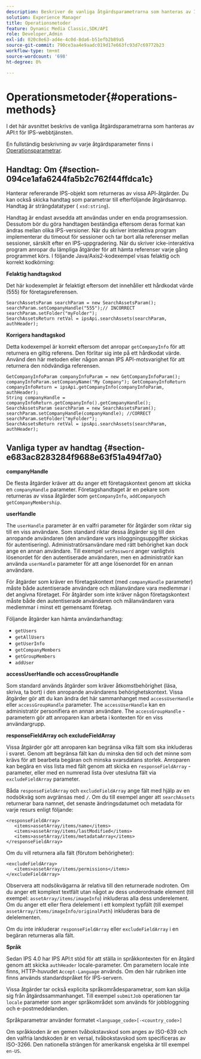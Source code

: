 ```yaml
---
description: Beskriver de vanliga åtgärdsparametrarna som hanteras av IPS Web Service API.
solution: Experience Manager
title: Operationsmetoder
feature: Dynamic Media Classic,SDK/API
role: Developer,Admin
exl-id: 020c8e63-ad4e-4c0d-8da6-b51efb2b89a5
source-git-commit: 790ce3aa4e9aadc019d17e663fc93d7c69772b23
workflow-type: tm+mt
source-wordcount: '698'
ht-degree: 0%

---
```


# Operationsmetoder{#operations-methods}

I det här avsnittet beskrivs de vanliga åtgärdsparametrarna som hanteras av API:t för IPS-webbtjänsten.

En fullständig beskrivning av varje åtgärdsparameter finns i [Operationsparametrar](/help/aem-ips-api/operations/c-operations-intro/c-methods/c-methods.md).

## Handtag: Om {#section-094ce1afa6244fa5b2c762f44ffdca1c}

Hanterar refererande IPS-objekt som returneras av vissa API-åtgärder. Du kan också skicka handtag som parametrar till efterföljande åtgärdsanrop. Handtag är strängdatatyper ( `xsd:string`).

Handtag är endast avsedda att användas under en enda programsession. Dessutom bör du göra handtagen beständiga eftersom deras format kan ändras mellan olika IPS-versioner. När du skriver interaktiva program implementerar du timeout för sessioner och tar bort alla referenser mellan sessioner, särskilt efter en IPS-uppgradering. När du skriver icke-interaktiva program anropar du lämpliga åtgärder för att hämta referenser varje gång programmet körs. I följande Java/Axis2-kodexempel visas felaktig och korrekt kodkörning:

**Felaktig handtagskod**

Det här kodexemplet är felaktigt eftersom det innehåller ett hårdkodat värde (555) för företagsreferensen.

```
SearchAssetsParam searchParam = new SearchAssetsParam(); searchParam.setCompanyHandle("555");// INCORRECT 
searchParam.setFolder("myFolder"); 
SearchAssetsReturn retVal = ipsApi.searchAssets(searchParam, authHeader);
```

**Korrigera handtagskod**

Detta kodexempel är korrekt eftersom det anropar `getCompanyInfo` för att returnera en giltig referens. Den förlitar sig inte på ett hårdkodat värde. Använd den här metoden eller någon annan IPS API-motsvarighet för att returnera den nödvändiga referensen.

```
GetCompanyInfoParam companyInfoParam = new GetCompanyInfoParam(); 
companyInfoParam.setCompanyName("My Company"); GetCompanyInfoReturn companyInfoReturn = ipsApi.getCompanyInfo(companyInfoParam, authHeader); 
String companyHandle = companyInfoReturn.getCompanyInfo().getCompanyHandle(); 
SearchAssetsParam searchParam = new SearchAssetsParam(); searchParam.setCompanyHandle(companyHandle); //CORRECT 
searchParam.setFolder("myFolder"); 
SearchAssetsReturn retVal = ipsApi.searchAssets(searchParam, authHeader);
```

## Vanliga typer av handtag {#section-e683ac8283284f9688e63f51a494f7a0}

**companyHandle**

De flesta åtgärder kräver att du anger ett företagskontext genom att skicka en `companyHandle` parameter. Företagshandtaget är en pekare som returneras av vissa åtgärder som `getCompanyInfo`, `addCompany`och `getCompanyMembership`.

**userHandle**

The `userHandle` parameter är en valfri parameter för åtgärder som riktar sig till en viss användare. Som standard riktar dessa åtgärder sig till den anropande användaren (den användare vars inloggningsuppgifter skickas för autentisering). Administratörsanvändare med rätt behörighet kan dock ange en annan användare. Till exempel `setPassword` anger vanligtvis lösenordet för den autentiserade användaren, men en administratör kan använda `userHandle` parameter för att ange lösenordet för en annan användare.

För åtgärder som kräver en företagskontext (med `companyHandle` parameter) måste både autentiserade användare och målanvändare vara medlemmar i det angivna företaget. För åtgärder som inte kräver någon företagskontext måste både den autentiserade användaren och målanvändaren vara medlemmar i minst ett gemensamt företag.

Följande åtgärder kan hämta användarhandtag:

* `getUsers`
* `getAllUsers`
* `getUserInfo`
* `getCompanyMembers`
* `getGroupMembers`
* `addUser`

**accessUserHandle och accessGroupHandle**

Som standard används åtgärder som kräver åtkomstbehörighet (läsa, skriva, ta bort) i den anropande användarens behörighetskontext. Vissa åtgärder gör att du kan ändra det här sammanhanget med `accessUserHandle` eller `accessGroupHandle` parameter. The `accessUserHandle` kan en administratör personifiera en annan användare. The `accessGroupHandle` -parametern gör att anroparen kan arbeta i kontexten för en viss användargrupp.

**responseFieldArray och excludeFieldArray**

Vissa åtgärder gör att anroparen kan begränsa vilka fält som ska inkluderas i svaret. Genom att begränsa fält kan du minska den tid och det minne som krävs för att bearbeta begäran och minska svarsdatans storlek. Anroparen kan begära en viss lista med fält genom att skicka en `responseFieldArray` -parameter, eller med en numrerad lista över uteslutna fält via `excludeFieldArray` parameter.

Båda `responseFieldArray` och `excludeFieldArray` ange fält med hjälp av en nodsökväg som avgränsas med `/`. Om du till exempel anger att `searchAssets` returnerar bara namnet, det senaste ändringsdatumet och metadata för varje resurs enligt följande:

```
<responseFieldArray> 
   <items>assetArray/items/name</items> 
   <items>assetArray/items/lastModified</items> 
   <items>assetArray/items/metadataArray</items> 
</responseFieldArray>
```

Om du vill returnera alla fält (förutom behörigheter):

```
<excludeFieldArray> 
   <items>assetArray/items/permissions</items> 
</excludeFieldArray>
```

Observera att nodsökvägarna är relativa till den returnerade nodroten. Om du anger ett komplext textfält utan något av dess underordnade element (till exempel: `assetArray/items/imageInfo`) inkluderas alla dess underelement. Om du anger ett eller flera delelement i ett komplext typfält (till exempel `assetArray/items/imageInfo/originalPath`) inkluderas bara de delelementen.

Om du inte inkluderar `responseFieldArray` eller `excludeFieldArray` i en begäran returneras alla fält.

**Språk**

Sedan IPS 4.0 har IPS API:t stöd för att ställa in språkkontexten för en åtgärd genom att skicka `authHeader` locale-parameter. Om parametern locale inte finns, HTTP-huvudet `Accept-Language` används. Om den här rubriken inte finns används standardspråket för IPS-servern.

Vissa åtgärder tar också explicita språkområdesparametrar, som kan skilja sig från åtgärdssammanhanget. Till exempel `submitJob` operationen tar `locale` parameter som anger språkområdet som används för jobbloggning och e-postmeddelanden.

Språkparametrar använder formatet `<language_code>[-<country_code>]`

Om språkkoden är en gemen tvåbokstavskod som anges av ISO-639 och den valfria landskoden är en versal, tvåbokstavskod som specificeras av ISO-3266. Den nationella strängen för amerikansk engelska är till exempel `en-US`.

